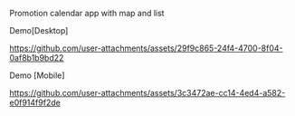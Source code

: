 Promotion calendar app with map and list

Demo[Desktop]

https://github.com/user-attachments/assets/29f9c865-24f4-4700-8f04-0af8b1b9bd22

Demo [Mobile]

https://github.com/user-attachments/assets/3c3472ae-cc14-4ed4-a582-e0f914f9f2de
